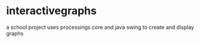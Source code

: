 interactivegraphs
=================

a school project
uses processings core and java swing to create and display graphs
